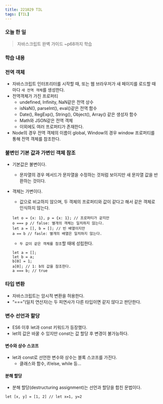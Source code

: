 ```yaml
---
title: 221029 TIL
tags: [TIL]
---
```


### 오늘 한 일
> 자바스크립트 완벽 가이드 ~p68까지 학습

### 학습 내용

### 전역 객체

- 자바스크립트 인터프리터를 시작할 때, 또는 웹 브라우저가 새 페이지를 로드할 때마다 `새 전역 객체`를 생성한다.
- 전역객체가 가진 프로퍼티
    - undefined, Infinity, NaN같은 전역 상수
    - isNaN(), parseInt(), eval()같은 전역 함수
    - Date(), RegExp(), String(), Object(), Array() 같은 생성자 함수
    - Math와 JSON같은 전역 객체
    - 이외에도 여러 프로퍼티가 존재한다.
- Node의 경우 전역 객체의 이름이 global, Window의 경우 window 프로퍼티를 통해 전역 객체를 참조한다.

### 불변인 기본 값과 가변인 객체 참조

- 기본값은 불변이다.
    - 문자열의 경우 메서드가 문자열을 수정하는 것처럼 보이지만 새 문자열 값을 반환하는 것이다.
- 객체는 가변이다.
    - 값으로 비교하지 않으며, 두 객체의 프로퍼티와 값이 같다고 해서 같은 객체로 인식하지 않는다.
    
    ```tsx
    let o = {x: 1}, p = {x: 1}; // 프로퍼티가 같지만
    o === p // false: 별개의 객체는 일치하지 않는다.
    let a = [], b = []; // 빈 배열이지만
    a == b // fasle: 별개의 배열은 일치하지 않는다.
    ```
    
    - `두 값이 같은 객체를 참조`할 때에 성립한다.
    
    ```tsx
    let a = [];
    let b = a;
    b[0] = 1;
    a[0]; // 1: b의 값을 참조한다.
    a === b; // true
    ```
    

### 타입 변환

- 자바스크립트는 암시적 변환을 허용한다.
- “===”(일치 연산자)는 두 피연사가 다른 타입이면 같지 않다고 판단한다.

### 변수 선언과 할당

- ES6 이후 let과 const 키워드가 등장했다.
- let의 값은 바꿀 수 있지만 const는 값 할당 후 변경이 불가능하다.

#### 변수와 상수 스코프

- let과 const로 선언한 변수와 상수는 블록 스코프를 가진다.
    - 클래스와 함수, if/else, while 등…

#### 분해 할당

- 분해 할당(destructuring assignment)는 선언과 할당을 합친 문법이다.

```tsx
let [x, y] = [1, 2] // let x=1, y=2
```
